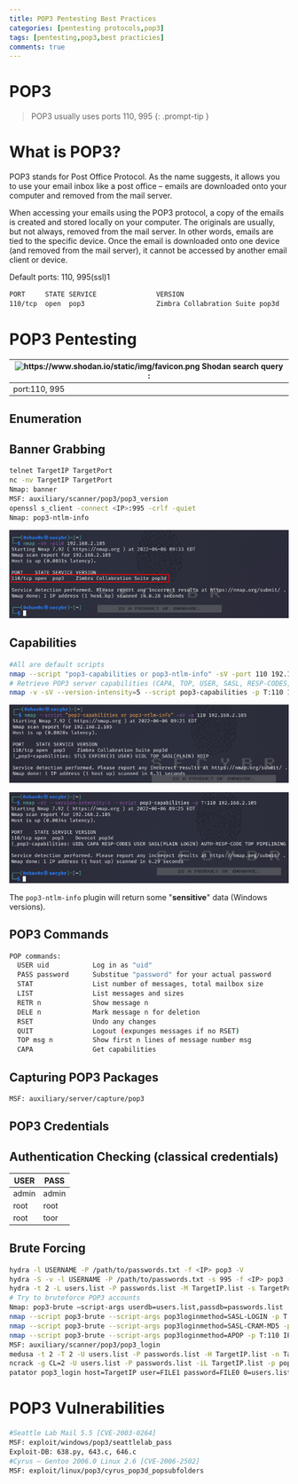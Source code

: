```yaml
---
title: POP3 Pentesting Best Practices
categories: [pentesting protocols,pop3]
tags: [pentesting,pop3,best practicies]
comments: true
---
```


# POP3

> POP3 usually uses ports 110, 995
{: .prompt-tip }

# What is POP3?

POP3 stands for Post Office Protocol. As the name suggests, it allows you to use your email inbox like a post office – emails are downloaded onto your computer and removed from the mail server.

When accessing your emails using the POP3 protocol, a copy of the emails is created and stored locally on your computer. The originals are usually, but not always, removed from the mail server. In other words, emails are tied to the specific device. Once the email is downloaded onto one device (and removed from the mail server), it cannot be accessed by another email client or device.

Default ports: 110, 995(ssl)1

```bash
PORT     STATE SERVICE               VERSION
110/tcp  open  pop3                  Zimbra Collabration Suite pop3d
```

# POP3 Pentesting

| <img src="https://www.shodan.io/static/img/favicon.png" alt="https://www.shodan.io/static/img/favicon.png" width="20px" /> Shodan search query : |
| --- |
| port:110, 995 |

## Enumeration

## Banner Grabbing

```bash
telnet TargetIP TargetPort
nc -nv TargetIP TargetPort
Nmap: banner
MSF: auxiliary/scanner/pop3/pop3_version
openssl s_client -connect <IP>:995 -crlf -quiet
Nmap: pop3-ntlm-info
```

![Untitled](/assets/img/pitcures/pop3/pop3.png)

## Capabilities

```bash
#All are default scripts
nmap --script "pop3-capabilities or pop3-ntlm-info" -sV -port 110 192.168.x.x
# Retrieve POP3 server capabilities (CAPA, TOP, USER, SASL, RESP-CODES, LOGIN-DELAY, PIPELINING, EXPIRE, UIDL, IMPLEMENTATION)  
nmap -v -sV --version-intensity=5 --script pop3-capabilities -p T:110 192.168.x.x
```

![Untitled](/assets/img/pitcures/pop3/pop31.png)

![Untitled](/assets/img/pitcures/pop3/pop32.png)

The `pop3-ntlm-info` plugin will return some "**sensitive**" data (Windows versions).

## POP3 Commands

```bash
POP commands:
  USER uid           Log in as "uid"
  PASS password      Substitue "password" for your actual password
  STAT               List number of messages, total mailbox size
  LIST               List messages and sizes
  RETR n             Show message n
  DELE n             Mark message n for deletion
  RSET               Undo any changes
  QUIT               Logout (expunges messages if no RSET)
  TOP msg n          Show first n lines of message number msg
  CAPA               Get capabilities
```

## Capturing POP3 Packages

```bash
MSF: auxiliary/server/capture/pop3
```

## POP3 Credentials

## Authentication Checking (classical credentials)

| USER | PASS |
| --- | --- |
| admin | admin |
| root | root |
| root | toor |

## Brute Forcing

```bash
hydra -l USERNAME -P /path/to/passwords.txt -f <IP> pop3 -V
hydra -S -v -l USERNAME -P /path/to/passwords.txt -s 995 -f <IP> pop3 -V
hydra -t 2 -L users.list -P passwords.list -M TargetIP.list -s TargetPort pop3
# Try to bruteforce POP3 accounts
Nmap: pop3-brute –script-args userdb=users.list,passdb=passwords.list
nmap --script pop3-brute --script-args pop3loginmethod=SASL-LOGIN -p T:110 IP
nmap --script pop3-brute --script-args pop3loginmethod=SASL-CRAM-MD5 -p T:110 IP
nmap --script pop3-brute --script-args pop3loginmethod=APOP -p T:110 IP
MSF: auxiliary/scanner/pop3/pop3_login
medusa -t 2 -T 2 -U users.list -P passwords.list -H TargetIP.list -n TargetPort -M pop3
ncrack -g CL=2 -U users.list -P passwords.list -iL TargetIP.list -p pop3:TargetPort -oA output
patator pop3_login host=TargetIP user=FILE1 password=FILE0 0=users.list 1=passwords.list -x ignore:fgrep=’incorrect password or account name’
```

# POP3 Vulnerabilities

```bash
#Seattle Lab Mail 5.5 [CVE-2003-0264]
MSF: exploit/windows/pop3/seattlelab_pass
Exploit-DB: 638.py, 643.c, 646.c
#Cyrus – Gentoo 2006.0 Linux 2.6 [CVE-2006-2502]
MSF: exploit/linux/pop3/cyrus_pop3d_popsubfolders
```
